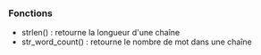 ### Fonctions

- strlen() : retourne la longueur d'une chaîne
- str_word_count() : retourne le nombre de mot dans une chaîne
